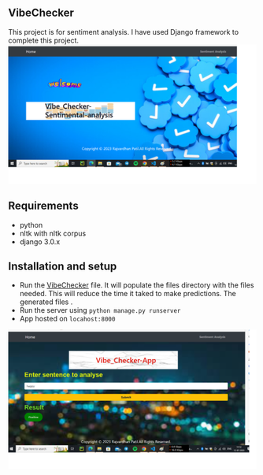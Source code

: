 ## VibeChecker
This project is for sentiment analysis. I have used Django framework to complete this project.
<img src="Img/Sentimental analysis_1.png">
## Requirements
- python
- nltk with nltk corpus
- django 3.0.x


## Installation and setup
- Run the [VibeChecker](https://github.com/vardhans07/Sentinetal_Analysis) file. It will populate the files directory with the files needed. This will reduce the time it taked to make predictions. The generated  files .
- Run the server using `python manage.py runserver`
- App hosted on `locahost:8000`
<img src="Img/Sentimental analysis_2.png">
